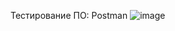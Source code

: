 Тестирование ПО: Postman
![image](https://github.com/Zhirkin22/Sert/assets/163585803/5e29d1aa-40c1-41b2-8a4f-d23df7f2e294)


